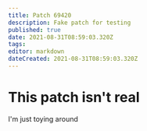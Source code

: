```yaml
---
title: Patch 69420
description: Fake patch for testing
published: true
date: 2021-08-31T08:59:03.320Z
tags: 
editor: markdown
dateCreated: 2021-08-31T08:59:03.320Z
---
```


# This patch isn't real	
I'm just toying around